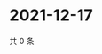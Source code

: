 # 2021-12-17

共 0 条

<!-- BEGIN WEIBO -->
<!-- 最后更新时间 Fri Dec 17 2021 02:17:53 GMT+0800 (China Standard Time) -->

<!-- END WEIBO -->
